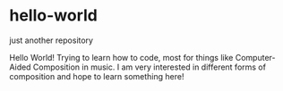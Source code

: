# hello-world
just another repository


Hello World! 
Trying to learn how to code, most for things like Computer-Aided Composition in music.
I am very interested in different forms of composition and hope to learn something here!
